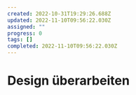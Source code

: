 ```yaml
---
created: 2022-10-31T19:29:26.688Z
updated: 2022-11-10T09:56:22.030Z
assigned: ""
progress: 0
tags: []
completed: 2022-11-10T09:56:22.030Z
---
```


# Design überarbeiten
